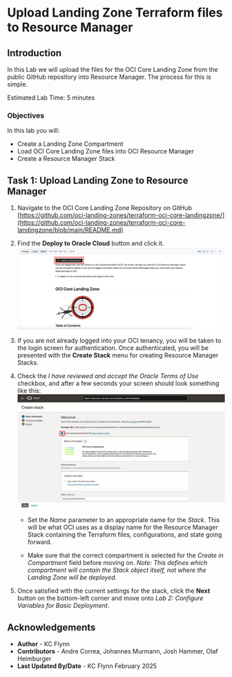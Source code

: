 # Upload Landing Zone Terraform files to Resource Manager

## Introduction

In this Lab we will upload the files for the OCI Core Landing Zone from the public GitHub repository into Resource Manager. The process for this is simple.

Estimated Lab Time: 5 minutes

### Objectives

In this lab you will:

- Create a Landing Zone Compartment
- Load OCI Core Landing Zone files into OCI Resource Manager
- Create a Resource Manager Stack

## Task 1: Upload Landing Zone to Resource Manager

1. Navigate to the OCI Core Landing Zone Repository on GitHub [https://github.com/oci-landing-zones/terraform-oci-core-landingzone/](https://github.com/oci-landing-zones/terraform-oci-core-landingzone/blob/main/README.md)

2. Find the __Deploy to Oracle Cloud__ button and click it. ![Deploy to Oracle Cloud Button](images/button.png "The Deploy to Oracle Cloud button in the repository README.md")

3. If you are not already logged into your OCI tenancy, you will be taken to the login screen for authentication. Once authenticated, you will be presented with the __Create Stack__ menu for creating Resource Manager Stacks.

4. Check the _I have reviewed and accept the Oracle Terms of Use_ checkbox, and after a few seconds your screen should look something like this: ![Create Stack Screen](images/create-stack.png "The Resource Manager Stack configurations screen")

    - Set the _Name_ parameter to an appropriate name for the _Stack_. This will be what OCI uses as a display name for the Resource Manager Stack containing the Terraform files, configurations, and state going forward.

    - Make sure that the correct compartment is selected for the _Create in Compartment_ field before moving on. _Note: This defines which compartment will contain the Stack object itself, not where the Landing Zone will be deployed._

5. Once satisfied with the current settings for the stack, click the __Next__ button on the bottom-left corner and move onto _Lab 2: Configure Variables for Basic Deployment_.

## Acknowledgements

- __Author__ - KC Flynn
- __Contributors__ - Andre Correa, Johannes Murmann, Josh Hammer, Olaf Heimburger
- __Last Updated By/Date__ - KC Flynn February 2025
